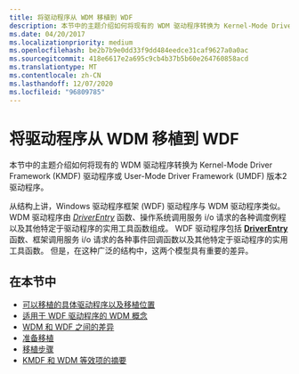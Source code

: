 ```yaml
---
title: 将驱动程序从 WDM 移植到 WDF
description: 本节中的主题介绍如何将现有的 WDM 驱动程序转换为 Kernel-Mode Driver Framework (KMDF) 驱动程序或 User-Mode Driver Framework (UMDF) 版本2驱动程序。
ms.date: 04/20/2017
ms.localizationpriority: medium
ms.openlocfilehash: be2b7b9e0dd33f9dd484eedce31caf9627a0a0ac
ms.sourcegitcommit: 418e6617e2a695c9cb4b37b5b60e264760858acd
ms.translationtype: MT
ms.contentlocale: zh-CN
ms.lasthandoff: 12/07/2020
ms.locfileid: "96809785"
---
```

# <a name="porting-a-driver-from-wdm-to-wdf"></a>将驱动程序从 WDM 移植到 WDF


本节中的主题介绍如何将现有的 WDM 驱动程序转换为 Kernel-Mode Driver Framework (KMDF) 驱动程序或 User-Mode Driver Framework (UMDF) 版本2驱动程序。

从结构上讲，Windows 驱动程序框架 (WDF) 驱动程序与 WDM 驱动程序类似。 WDM 驱动程序由 [*DriverEntry*](/windows-hardware/drivers/ddi/wdm/nc-wdm-driver_initialize) 函数、操作系统调用服务 i/o 请求的各种调度例程以及其他特定于驱动程序的实用工具函数组成。 WDF 驱动程序包括 [**DriverEntry**](./driverentry-for-kmdf-drivers.md) 函数、框架调用服务 i/o 请求的各种事件回调函数以及其他特定于驱动程序的实用工具函数。 但是，在这种广泛的结构中，这两个模型具有重要的差异。

## <a name="in-this-section"></a>在本节中


-   [可以移植的具体驱动程序以及移植位置](which-drivers-can-be-ported.md)
-   [适用于 WDF 驱动程序的 WDM 概念](wdm-concepts-for-kmdf-drivers.md)
-   [WDM 和 WDF 之间的差异](differences-between-wdm-and-kmdf.md)
-   [准备移植](general-guidelines-for-porting.md)
-   [移植步骤](how-to-port.md)
-   [KMDF 和 WDM 等效项的摘要](summary-of-kmdf-and-wdm-equivalents.md)

 

